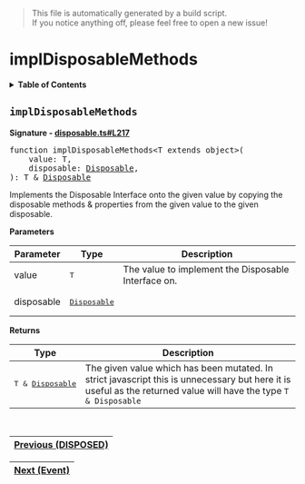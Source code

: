 > This file is automatically generated by a build script.<br>If you notice anything off, please feel free to open a new issue!

# implDisposableMethods

<details><summary><b>Table of Contents</b></summary>

1. [<code>implDisposableMethods</code>](#implDisposableMethods)</details>

## <a name="implDisposableMethods"></a><code>implDisposableMethods</code>

<b>Signature - [disposable.ts#L217](..\/..\/packages\/core\/src\/disposable.ts#L217)</b>

<pre>function implDisposableMethods&lt;T extends object&gt;(<br>    value: T,<br>    disposable: <a href="00-Disposable.md#Disposable-Interface">Disposable</a>,<br>): T & <a href="00-Disposable.md#Disposable-Interface">Disposable</a></pre>

Implements the Disposable Interface onto the given value by copying the disposable methods & properties from the given value to the given disposable.

<b>Parameters</b>

| Parameter | Type | Description |
| --- | --- | --- |
| value | <pre lang="ts">T</pre> | The value to implement the Disposable Interface on. |
| disposable | <pre>[Disposable](00-Disposable.md#Disposable-Interface)</pre> |  |

<b>Returns</b>

| Type | Description |
| --- | --- |
| <pre>T & [Disposable](00-Disposable.md#Disposable-Interface)</pre> | The given value which has been mutated. In strict javascript this is unnecessary but here it is useful as the returned value will have the type <code>T & Disposable</code> |
<br>

| [Previous \(DISPOSED\)](04-DISPOSED.md#readme) |
| --- |

<div align="right">

| [Next \(Event\)](..\/02-api-event\/00-Event.md#readme) |
| --- |
</div>
